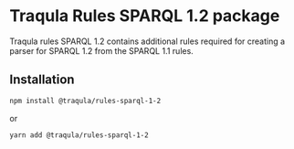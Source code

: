 # Traqula Rules SPARQL 1.2 package

Traqula rules SPARQL 1.2 contains additional rules required for creating a parser for SPARQL 1.2 from the SPARQL 1.1 rules.

## Installation

```bash
npm install @traqula/rules-sparql-1-2
```

or

```bash
yarn add @traqula/rules-sparql-1-2
```

